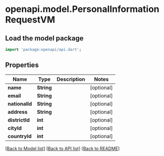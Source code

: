 # openapi.model.PersonalInformationRequestVM

## Load the model package
```dart
import 'package:openapi/api.dart';
```

## Properties
Name | Type | Description | Notes
------------ | ------------- | ------------- | -------------
**name** | **String** |  | [optional] 
**email** | **String** |  | [optional] 
**nationalId** | **String** |  | [optional] 
**address** | **String** |  | [optional] 
**districtId** | **int** |  | [optional] 
**cityId** | **int** |  | [optional] 
**countryId** | **int** |  | [optional] 

[[Back to Model list]](../README.md#documentation-for-models) [[Back to API list]](../README.md#documentation-for-api-endpoints) [[Back to README]](../README.md)


